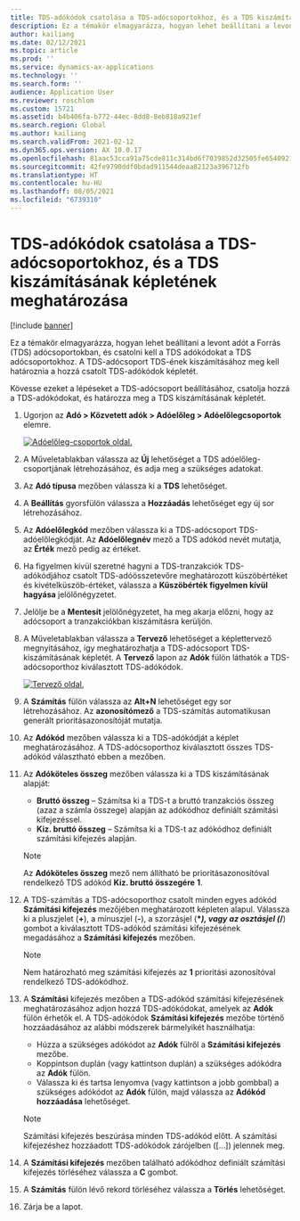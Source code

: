 ```yaml
---
title: TDS-adókódok csatolása a TDS-adócsoportokhoz, és a TDS kiszámításának képletének meghatározása
description: Ez a témakör elmagyarázza, hogyan lehet beállítani a levont adót a Forrás (TDS) adócsoportokban, és csatolni kell a TDS adókódokat a TDS adócsoportokhoz. A TDS-adócsoport TDS-ének kiszámításához meg kell határoznia a hozzá csatolt TDS-adókódok képletét.
author: kailiang
ms.date: 02/12/2021
ms.topic: article
ms.prod: ''
ms.service: dynamics-ax-applications
ms.technology: ''
ms.search.form: ''
audience: Application User
ms.reviewer: roschlom
ms.custom: 15721
ms.assetid: b4b406fa-b772-44ec-8dd8-8eb818a921ef
ms.search.region: Global
ms.author: kailiang
ms.search.validFrom: 2021-02-12
ms.dyn365.ops.version: AX 10.0.17
ms.openlocfilehash: 81aac53cca91a75cde811c314bd6f7039852d32505fe6540921e17f3d1bbc7ad
ms.sourcegitcommit: 42fe9790ddf0bdad911544deaa82123a396712fb
ms.translationtype: HT
ms.contentlocale: hu-HU
ms.lasthandoff: 08/05/2021
ms.locfileid: "6739310"
---
```

# <a name="attach-tds-tax-codes-to-tds-tax-groups-and-define-the-formula-for-calculating-tds"></a>TDS-adókódok csatolása a TDS-adócsoportokhoz, és a TDS kiszámításának képletének meghatározása

[!include [banner](../includes/banner.md)]

Ez a témakör elmagyarázza, hogyan lehet beállítani a levont adót a Forrás (TDS) adócsoportokban, és csatolni kell a TDS adókódokat a TDS adócsoportokhoz. A TDS-adócsoport TDS-ének kiszámításához meg kell határoznia a hozzá csatolt TDS-adókódok képletét.

Kövesse ezeket a lépéseket a TDS-adócsoport beállításához, csatolja hozzá a TDS-adókódokat, és határozza meg a TDS kiszámításának képletét.

1. Ugorjon az **Adó \> Közvetett adók \> Adóelőleg \> Adóelőlegcsoportok** elemre.

    [![Adóelőleg-csoportok oldal.](./media/apac-ind-TDS-29.png)](./media/apac-ind-TDS-29.png)

2. A Műveletablakban válassza az **Új** lehetőséget a TDS adóelőleg-csoportjának létrehozásához, és adja meg a szükséges adatokat.
3. Az **Adó típusa** mezőben válassza ki a **TDS** lehetőséget.
4. A **Beállítás** gyorsfülön válassza a **Hozzáadás** lehetőséget egy új sor létrehozásához.
5. Az **Adóelőlegkód** mezőben válassza ki a TDS-adócsoport TDS-adóelőlegkódját. Az **Adóelőlegnév** mező a TDS adókód nevét mutatja, az **Érték** mező pedig az értéket.
6. Ha figyelmen kívül szeretné hagyni a TDS-tranzakciók TDS-adókódjához csatolt TDS-adóösszetevőre meghatározott küszöbértéket és kivételküszöb-értéket, válassza a **Küszöbérték figyelmen kívül hagyása** jelölőnégyzetet.
7. Jelölje be a **Mentesít** jelölőnégyzetet, ha meg akarja előzni, hogy az adócsoport a tranzakciókban kiszámításra kerüljön.
8. A Műveletablakban válassza a **Tervező** lehetőséget a képlettervező megnyitásához, így meghatározhatja a TDS-adócsoport TDS-kiszámításának képletét. A **Tervező** lapon az **Adók** fülön láthatók a TDS-adócsoporthoz kiválasztott TDS-adókódok.

    [![Tervező oldal.](./media/apac-ind-TDS-30.png)](./media/apac-ind-TDS-30.png)

9. A **Számítás** fülön válassza az **Alt+N** lehetőséget egy sor létrehozásához. Az **azonosítómező** a TDS-számítás automatikusan generált prioritásazonosítóját mutatja.
10. Az **Adókód** mezőben válassza ki a TDS-adókódját a képlet meghatározásához. A TDS-adócsoporthoz kiválasztott összes TDS-adókód választható ebben a mezőben.
11. Az **Adóköteles összeg** mezőben válassza ki a TDS kiszámításának alapját:

    - **Bruttó összeg** – Számítsa ki a TDS-t a bruttó tranzakciós összeg (azaz a számla összege) alapján az adókódhoz definiált számítási kifejezéssel.
    - **Kiz. bruttó összeg** – Számítsa ki a TDS-t az adókódhoz definiált számítási kifejezés alapján.

    > [!NOTE]
    > Az **Adóköteles összeg** mező nem állítható be prioritásazonosítóval rendelkező TDS adókód **Kiz. bruttó összegére** **1**.

12. A TDS-számítás a TDS-adócsoporthoz csatolt minden egyes adókód **Számítási kifejezés** mezőjében meghatározott képleten alapul. Válassza ki a pluszjelet (**+**), a mínuszjel (**-**), a szorzásjel (**\**_), vagy az osztásjel (_*/**) gombot a kiválasztott TDS-adókód számítási kifejezésének megadásához a **Számítási kifejezés** mezőben.

    > [!NOTE]
    > Nem határozható meg számítási kifejezés az **1** prioritási azonosítóval rendelkező TDS-adókódhoz.

13. A **Számítási** kifejezés mezőben a TDS-adókód számítási kifejezésének meghatározásához adjon hozzá TDS-adókódokat, amelyek az **Adók** fülön érhetők el. A TDS-adókódok **Számítási kifejezés** mezőbe történő hozzáadásához az alábbi módszerek bármelyikét használhatja:

    - Húzza a szükséges adókódot az **Adók** fülről a **Számítási kifejezés** mezőbe.
    - Koppintson duplán (vagy kattintson duplán) a szükséges adókódra az **Adók** fülön.
    - Válassza ki és tartsa lenyomva (vagy kattintson a jobb gombbal) a szükséges adókódot az **Adók** fülön, majd válassza az **Adókód hozzáadása** lehetőséget.

    > [!NOTE]
    > Számítási kifejezés beszúrása minden TDS-adókód előtt. A számítási kifejezéshez hozzáadott TDS-adókódok zárójelben (\[...\]) jelennek meg.

14. A **Számítási kifejezés** mezőben található adókódhoz definiált számítási kifejezés törléséhez válassza a **C** gombot.
15. A **Számítás** fülön lévő rekord törléséhez válassza a **Törlés** lehetőséget.
16. Zárja be a lapot.
